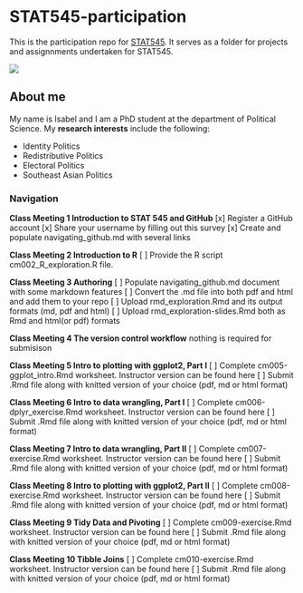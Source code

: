 # STAT545-participation
This is the participation repo for [STAT545](https://stat545.stat.ubc.ca). It serves as a folder for projects and assignnments undertaken for STAT545. 

![](https://media.tenor.com/images/4499c00cb6446e066b244a7859f695af/tenor.gif)

## About me 

My name is Isabel and I am a PhD student at the department of Political Science. My **research interests** include the following:

* Identity Politics
* Redistributive Politics
* Electoral Politics
* Southeast Asian Politics

### Navigation

**Class Meeting 1 Introduction to STAT 545 and GitHub**
[x] Register a GitHub account
[x] Share your username by filling out this survey
[x] Create and populate navigating_github.md with several links

**Class Meeting 2 Introduction to R**
[ ] Provide the R script cm002_R_exploration.R file. 

**Class Meeting 3 Authoring**
[ ] Populate navigating_github.md document with some markdown features
[ ] Convert the .md file into both pdf and html and add them to your repo
[ ] Upload rmd_exploration.Rmd and its output formats (md, pdf and html)
[ ] Upload rmd_exploration-slides.Rmd both as Rmd and html(or pdf) formats

**Class Meeting 4 The version control workflow**
nothing is required for submisison

**Class Meeting 5 Intro to plotting with ggplot2, Part I**
[ ] Complete cm005-ggplot_intro.Rmd worksheet. Instructor version can be found here
[ ] Submit .Rmd file along with knitted version of your choice (pdf, md or html format)

**Class Meeting 6 Intro to data wrangling, Part I**
[ ] Complete cm006-dplyr_exercise.Rmd worksheet. Instructor version can be found here
[ ] Submit .Rmd file along with knitted version of your choice (pdf, md or html format)

**Class Meeting 7 Intro to data wrangling, Part II**
[ ] Complete cm007-exercise.Rmd worksheet. Instructor version can be found here
[ ] Submit .Rmd file along with knitted version of your choice (pdf, md or html format)

**Class Meeting 8 Intro to plotting with ggplot2, Part II**
[ ] Complete cm008-exercise.Rmd worksheet. Instructor version can be found here
[ ] Submit .Rmd file along with knitted version of your choice (pdf, md or html format)

**Class Meeting 9 Tidy Data and Pivoting**
[ ] Complete cm009-exercise.Rmd worksheet. Instructor version can be found here
[ ] Submit .Rmd file along with knitted version of your choice (pdf, md or html format)

**Class Meeting 10 Tibble Joins**
[ ] Complete cm010-exercise.Rmd worksheet. Instructor version can be found here
[ ] Submit .Rmd file along with knitted version of your choice (pdf, md or html format)
